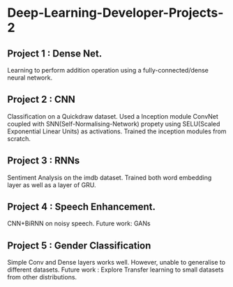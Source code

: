 # Deep-Learning-Developer-Projects-2

## Project 1 : Dense Net.
Learning to perform addition operation using a fully-connected/dense neural network. 

## Project 2 : CNN
Classification on a Quickdraw dataset. 
Used a Inception module ConvNet coupled with SNN(Self-Normalising-Network) propety using SELU(Scaled Exponential Linear Units) as activations. 
Trained the inception modules from scratch.

## Project 3 : RNNs
Sentiment Analysis on the imdb dataset. 
Trained both word embedding layer as well as a layer of GRU.

## Project 4 : Speech Enhancement.
CNN+BiRNN on noisy speech.
Future work:
  GANs

## Project 5 : Gender Classification
  Simple Conv and Dense layers works well.
  However, unable to generalise to different datasets. 
  Future work : Explore Transfer learning to small datasets from other distributions.
